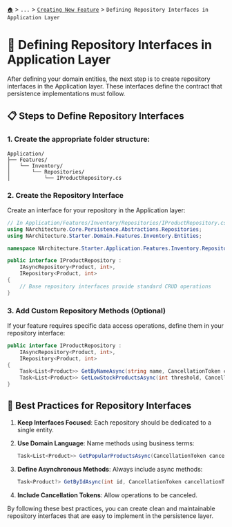 [`🏠`](../../README.md) > `...` > [`Creating New Feature`](./README.md) > `Defining Repository Interfaces in Application Layer`

# 🔌 Defining Repository Interfaces in Application Layer

After defining your domain entities, the next step is to create repository interfaces in the Application layer. These interfaces define the contract that persistence implementations must follow.

## 📋 Steps to Define Repository Interfaces

### 1. Create the appropriate folder structure:
   ```
   Application/
   ├── Features/
   │   └── Inventory/
   │       └── Repositories/
   │           └── IProductRepository.cs
   ```

### 2. Create the Repository Interface

Create an interface for your repository in the Application layer:

```csharp
// In Application/Features/Inventory/Repositories/IProductRepository.cs
using NArchitecture.Core.Persistence.Abstractions.Repositories;
using NArchitecture.Starter.Domain.Features.Inventory.Entities;

namespace NArchitecture.Starter.Application.Features.Inventory.Repositories;

public interface IProductRepository : 
    IAsyncRepository<Product, int>,
    IRepository<Product, int>
{
    // Base repository interfaces provide standard CRUD operations
}
```

### 3. Add Custom Repository Methods (Optional)

If your feature requires specific data access operations, define them in your repository interface:

```csharp
public interface IProductRepository : 
    IAsyncRepository<Product, int>,
    IRepository<Product, int>
{
    Task<List<Product>> GetByNameAsync(string name, CancellationToken cancellationToken);
    Task<List<Product>> GetLowStockProductsAsync(int threshold, CancellationToken cancellationToken);
}
```

## 🔮 Best Practices for Repository Interfaces

1. **Keep Interfaces Focused**: Each repository should be dedicated to a single entity.

2. **Use Domain Language**: Name methods using business terms:
   ```csharp
   Task<List<Product>> GetPopularProductsAsync(CancellationToken cancellationToken);
   ```

3. **Define Asynchronous Methods**: Always include async methods:
   ```csharp
   Task<Product?> GetByIdAsync(int id, CancellationToken cancellationToken);
   ```

4. **Include Cancellation Tokens**: Allow operations to be canceled.

By following these best practices, you can create clean and maintainable repository interfaces that are easy to implement in the persistence layer.
